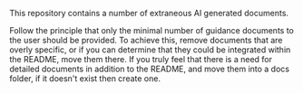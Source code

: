 This repository contains a number of extraneous AI generated documents. 

Follow the principle that only the minimal number of guidance documents to the user should be provided. To achieve this, remove documents that are overly specific, or if you can determine that they could be integrated within the README, move them there. If you truly feel that there is a need for detailed documents in addition to the README, and move them into a docs folder, if it doesn't exist then create one.